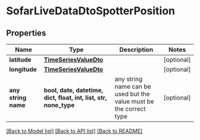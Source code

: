 # SofarLiveDataDtoSpotterPosition


## Properties
Name | Type | Description | Notes
------------ | ------------- | ------------- | -------------
**latitude** | [**TimeSeriesValueDto**](TimeSeriesValueDto.md) |  | [optional] 
**longitude** | [**TimeSeriesValueDto**](TimeSeriesValueDto.md) |  | [optional] 
**any string name** | **bool, date, datetime, dict, float, int, list, str, none_type** | any string name can be used but the value must be the correct type | [optional]

[[Back to Model list]](../README.md#documentation-for-models) [[Back to API list]](../README.md#documentation-for-api-endpoints) [[Back to README]](../README.md)



